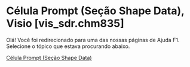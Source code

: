 
# Célula Prompt (Seção Shape Data), Visio [vis_sdr.chm835]

Olá! Você foi redirecionado para uma das nossas páginas de Ajuda F1. Selecione o tópico que estava procurando abaixo.

[Célula Prompt (Seção Shape Data)](http://msdn.microsoft.com/library/42f42d73-a00c-ca93-adc9-4f8869b9cd42%28Office.15%29.aspx)
